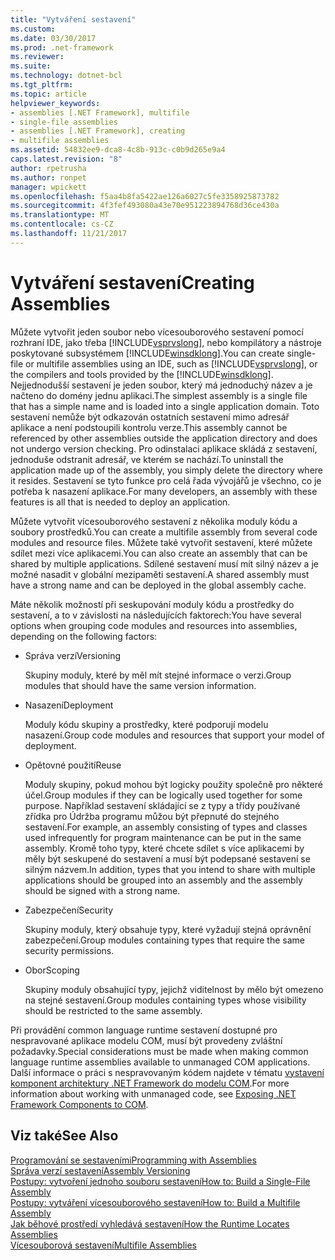 ```yaml
---
title: "Vytváření sestavení"
ms.custom: 
ms.date: 03/30/2017
ms.prod: .net-framework
ms.reviewer: 
ms.suite: 
ms.technology: dotnet-bcl
ms.tgt_pltfrm: 
ms.topic: article
helpviewer_keywords:
- assemblies [.NET Framework], multifile
- single-file assemblies
- assemblies [.NET Framework], creating
- multifile assemblies
ms.assetid: 54832ee9-dca8-4c8b-913c-c0b9d265e9a4
caps.latest.revision: "8"
author: rpetrusha
ms.author: ronpet
manager: wpickett
ms.openlocfilehash: f5aa4b8fa5422ae126a6027c5fe3358925873782
ms.sourcegitcommit: 4f3fef493080a43e70e951223894768d36ce430a
ms.translationtype: MT
ms.contentlocale: cs-CZ
ms.lasthandoff: 11/21/2017
---
```

# <a name="creating-assemblies"></a><span data-ttu-id="1e3f8-102">Vytváření sestavení</span><span class="sxs-lookup"><span data-stu-id="1e3f8-102">Creating Assemblies</span></span>
<span data-ttu-id="1e3f8-103">Můžete vytvořit jeden soubor nebo vícesouborového sestavení pomocí rozhraní IDE, jako třeba [!INCLUDE[vsprvslong](../../../includes/vsprvslong-md.md)], nebo kompilátory a nástroje poskytované subsystémem [!INCLUDE[winsdklong](../../../includes/winsdklong-md.md)].</span><span class="sxs-lookup"><span data-stu-id="1e3f8-103">You can create single-file or multifile assemblies using an IDE, such as [!INCLUDE[vsprvslong](../../../includes/vsprvslong-md.md)], or the compilers and tools provided by the [!INCLUDE[winsdklong](../../../includes/winsdklong-md.md)].</span></span> <span data-ttu-id="1e3f8-104">Nejjednodušší sestavení je jeden soubor, který má jednoduchý název a je načteno do domény jednu aplikaci.</span><span class="sxs-lookup"><span data-stu-id="1e3f8-104">The simplest assembly is a single file that has a simple name and is loaded into a single application domain.</span></span> <span data-ttu-id="1e3f8-105">Toto sestavení nemůže být odkazován ostatních sestavení mimo adresář aplikace a není podstoupili kontrolu verze.</span><span class="sxs-lookup"><span data-stu-id="1e3f8-105">This assembly cannot be referenced by other assemblies outside the application directory and does not undergo version checking.</span></span> <span data-ttu-id="1e3f8-106">Pro odinstalaci aplikace skládá z sestavení, jednoduše odstranit adresář, ve kterém se nachází.</span><span class="sxs-lookup"><span data-stu-id="1e3f8-106">To uninstall the application made up of the assembly, you simply delete the directory where it resides.</span></span> <span data-ttu-id="1e3f8-107">Sestavení se tyto funkce pro celá řada vývojářů je všechno, co je potřeba k nasazení aplikace.</span><span class="sxs-lookup"><span data-stu-id="1e3f8-107">For many developers, an assembly with these features is all that is needed to deploy an application.</span></span>  
  
 <span data-ttu-id="1e3f8-108">Můžete vytvořit vícesouborového sestavení z několika moduly kódu a soubory prostředků.</span><span class="sxs-lookup"><span data-stu-id="1e3f8-108">You can create a multifile assembly from several code modules and resource files.</span></span> <span data-ttu-id="1e3f8-109">Můžete také vytvořit sestavení, které můžete sdílet mezi více aplikacemi.</span><span class="sxs-lookup"><span data-stu-id="1e3f8-109">You can also create an assembly that can be shared by multiple applications.</span></span> <span data-ttu-id="1e3f8-110">Sdílené sestavení musí mít silný název a je možné nasadit v globální mezipaměti sestavení.</span><span class="sxs-lookup"><span data-stu-id="1e3f8-110">A shared assembly must have a strong name and can be deployed in the global assembly cache.</span></span>  
  
 <span data-ttu-id="1e3f8-111">Máte několik možností při seskupování moduly kódu a prostředky do sestavení, a to v závislosti na následujících faktorech:</span><span class="sxs-lookup"><span data-stu-id="1e3f8-111">You have several options when grouping code modules and resources into assemblies, depending on the following factors:</span></span>  
  
-   <span data-ttu-id="1e3f8-112">Správa verzí</span><span class="sxs-lookup"><span data-stu-id="1e3f8-112">Versioning</span></span>  
  
     <span data-ttu-id="1e3f8-113">Skupiny moduly, které by měl mít stejné informace o verzi.</span><span class="sxs-lookup"><span data-stu-id="1e3f8-113">Group modules that should have the same version information.</span></span>  
  
-   <span data-ttu-id="1e3f8-114">Nasazení</span><span class="sxs-lookup"><span data-stu-id="1e3f8-114">Deployment</span></span>  
  
     <span data-ttu-id="1e3f8-115">Moduly kódu skupiny a prostředky, které podporují modelu nasazení.</span><span class="sxs-lookup"><span data-stu-id="1e3f8-115">Group code modules and resources that support your model of deployment.</span></span>  
  
-   <span data-ttu-id="1e3f8-116">Opětovné použití</span><span class="sxs-lookup"><span data-stu-id="1e3f8-116">Reuse</span></span>  
  
     <span data-ttu-id="1e3f8-117">Moduly skupiny, pokud mohou být logicky použity společně pro některé účel.</span><span class="sxs-lookup"><span data-stu-id="1e3f8-117">Group modules if they can be logically used together for some purpose.</span></span> <span data-ttu-id="1e3f8-118">Například sestavení skládající se z typy a třídy používané zřídka pro Údržba programu můžou být přepnuté do stejného sestavení.</span><span class="sxs-lookup"><span data-stu-id="1e3f8-118">For example, an assembly consisting of types and classes used infrequently for program maintenance can be put in the same assembly.</span></span> <span data-ttu-id="1e3f8-119">Kromě toho typy, které chcete sdílet s více aplikacemi by měly být seskupené do sestavení a musí být podepsané sestavení se silným názvem.</span><span class="sxs-lookup"><span data-stu-id="1e3f8-119">In addition, types that you intend to share with multiple applications should be grouped into an assembly and the assembly should be signed with a strong name.</span></span>  
  
-   <span data-ttu-id="1e3f8-120">Zabezpečení</span><span class="sxs-lookup"><span data-stu-id="1e3f8-120">Security</span></span>  
  
     <span data-ttu-id="1e3f8-121">Skupiny moduly, který obsahuje typy, které vyžadují stejná oprávnění zabezpečení.</span><span class="sxs-lookup"><span data-stu-id="1e3f8-121">Group modules containing types that require the same security permissions.</span></span>  
  
-   <span data-ttu-id="1e3f8-122">Obor</span><span class="sxs-lookup"><span data-stu-id="1e3f8-122">Scoping</span></span>  
  
     <span data-ttu-id="1e3f8-123">Skupiny moduly obsahující typy, jejichž viditelnost by mělo být omezeno na stejné sestavení.</span><span class="sxs-lookup"><span data-stu-id="1e3f8-123">Group modules containing types whose visibility should be restricted to the same assembly.</span></span>  
  
 <span data-ttu-id="1e3f8-124">Při provádění common language runtime sestavení dostupné pro nespravované aplikace modelu COM, musí být provedeny zvláštní požadavky.</span><span class="sxs-lookup"><span data-stu-id="1e3f8-124">Special considerations must be made when making common language runtime assemblies available to unmanaged COM applications.</span></span> <span data-ttu-id="1e3f8-125">Další informace o práci s nespravovaným kódem najdete v tématu [vystavení komponent architektury .NET Framework do modelu COM](../../../docs/framework/interop/exposing-dotnet-components-to-com.md).</span><span class="sxs-lookup"><span data-stu-id="1e3f8-125">For more information about working with unmanaged code, see [Exposing .NET Framework Components to COM](../../../docs/framework/interop/exposing-dotnet-components-to-com.md).</span></span>  
  
## <a name="see-also"></a><span data-ttu-id="1e3f8-126">Viz také</span><span class="sxs-lookup"><span data-stu-id="1e3f8-126">See Also</span></span>  
 [<span data-ttu-id="1e3f8-127">Programování se sestaveními</span><span class="sxs-lookup"><span data-stu-id="1e3f8-127">Programming with Assemblies</span></span>](../../../docs/framework/app-domains/programming-with-assemblies.md)  
 [<span data-ttu-id="1e3f8-128">Správa verzí sestavení</span><span class="sxs-lookup"><span data-stu-id="1e3f8-128">Assembly Versioning</span></span>](../../../docs/framework/app-domains/assembly-versioning.md)  
 [<span data-ttu-id="1e3f8-129">Postupy: vytvoření jednoho souboru sestavení</span><span class="sxs-lookup"><span data-stu-id="1e3f8-129">How to: Build a Single-File Assembly</span></span>](../../../docs/framework/app-domains/how-to-build-a-single-file-assembly.md)  
 [<span data-ttu-id="1e3f8-130">Postupy: vytváření vícesouborového sestavení</span><span class="sxs-lookup"><span data-stu-id="1e3f8-130">How to: Build a Multifile Assembly</span></span>](../../../docs/framework/app-domains/how-to-build-a-multifile-assembly.md)  
 [<span data-ttu-id="1e3f8-131">Jak běhové prostředí vyhledává sestavení</span><span class="sxs-lookup"><span data-stu-id="1e3f8-131">How the Runtime Locates Assemblies</span></span>](../../../docs/framework/deployment/how-the-runtime-locates-assemblies.md)  
 [<span data-ttu-id="1e3f8-132">Vícesouborová sestavení</span><span class="sxs-lookup"><span data-stu-id="1e3f8-132">Multifile Assemblies</span></span>](../../../docs/framework/app-domains/multifile-assemblies.md)
